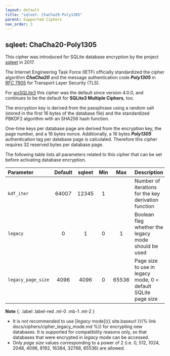 ```yaml
---
layout: default
title: "sqleet: ChaCha20-Poly1305"
parent: Supported Ciphers
nav_order: 3
---
```

## sqleet: ChaCha20-Poly1305

This cipher was introduced for SQLite database encryption by the project [sqleet](https://github.com/resilar/sqleet) in 2017.

The Internet Engineering Task Force (IETF) officially standardized the cipher algorithm **_ChaCha20_** and the message authentication code **_Poly1305_** in [RFC 7905](https://tools.ietf.org/html/rfc7905) for Transport Layer Security (TLS).

For [wxSQLite3](https://github.com/utelle/wxsqlite3) this cipher was the default since version 4.0.0, and continues to be the default for **SQLite3 Multiple Ciphers**, too.

The encryption key is derived from the passphrase using a random salt (stored in the first 16 bytes of the database file) and the standardized PBKDF2 algorithm with an SHA256 hash function.

One-time keys per database page are derived from the encryption key, the page number, and a 16 bytes nonce. Additionally, a 16 bytes **_Poly1305_** authentication tag per database page is calculated. Therefore this cipher requires 32 reserved bytes per database page.

The following table lists all parameters related to this cipher that can be set before activating database encryption.

| Parameter | Default | sqleet | Min | Max | Description |
| :--- | :---: | :---: | :---: | :---: | :--- |
| `kdf_iter` | 64007 | 12345 | 1 | | Number of iterations for the key derivation function |
| `legacy` | 0 | 1 | 0 | 1 | Boolean flag whether the legacy mode should be used |
| `legacy_page_size` | 4096 | 4096 | 0 | 65536 | Page size to use in legacy mode, 0 = default SQLite page size |

**Note**
{: .label .label-red .ml-0 .mb-1 .mt-2 }
- It is not recommended to use [_legacy_ mode]({{ site.baseurl }}{% link docs/ciphers/cipher_legacy_mode.md %}) for encrypting new databases. It is supported for compatibility reasons only, so that databases that were encrypted in _legacy_ mode can be accessed.
- Only _page size_ values corresponding to a power of 2 (i.e. 0, 512, 1024, 2048, 4096, 8192, 16384, 32768, 65536) are allowed.
